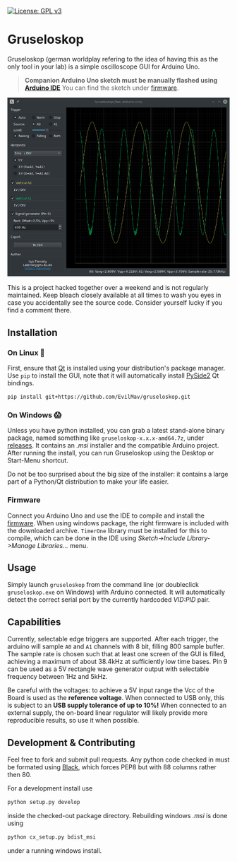 [![License: GPL v3](https://img.shields.io/badge/License-GPLv3-blue.svg)](https://www.gnu.org/licenses/gpl-3.0)

# Gruseloskop

Gruseloskop (german worldplay refering to the idea of having
this as the only tool in your lab) is a simple oscilloscope GUI for Arduino Uno. 

> **Companion Arduino Uno sketch must be manually flashed using [Arduino IDE][arduino]**
> You can find the sketch under [firmware][firmware]. 

![](https://raw.githubusercontent.com/EvilMav/gruseloskop/master/screenshot.gif) 

This is a project hacked together over a weekend and is not regularly maintained. 
Keep bleach closely available at all times to wash you eyes in case you accidentally see
the source code. Consider yourself lucky if you find a comment there.

## Installation

### On Linux :penguin:

First, ensure that [Qt][qt] is installed using your distribution's package manager. 
Use `pip` to install the GUI, note that it will automatically install [PySide2][pyside] 
Qt bindings.

```sh
pip install git+https://github.com/EvilMav/gruseloskop.git
```

### On Windows :scream:

Unless you have python installed, you can grab a latest stand-alone binary package, 
named something like `gruseloskop-x.x.x-amd64.7z`, under
[releases][releases]. It contains an *.msi* installer and the compatible Arduino 
project. After running the install, you can run Gruseloskop using the Desktop or 
Start-Menu shortcut. 

Do not be too surprised about the big size of the installer: it contains a large part
of a Python/Qt distribution to make your life easier.

### Firmware

Connect you Arduino Uno and use the IDE to compile and install the [firmware][firmware].
When using windows package, the right firmware is included with the downloaded archive.
`TimerOne` library must be installed for this to compile, which can be done in the IDE
using *Sketch->Include Library->Manage Libraries...* menu.

## Usage

Simply launch `gruseloskop` from the command line (or doubleclick `gruseloskop.exe` 
on Windows) with Arduino connected. It will automatically detect the correct serial 
port by the currently hardcoded *VID:PID* pair.

## Capabilities

Currently, selectable edge triggers are supported. After each trigger, the arduino will 
sample `A0` and `A1` channels with 8 bit, filling 800 sample buffer. The sample rate is 
chosen such that at least one screen of the GUI is filled, achieving a maximum of about
38.4kHz at sufficiently low time bases. Pin 9 can be used as a 5V rectangle wave 
generator output with selectable frequency between 1Hz and 5kHz. 

Be careful with the voltages: to achieve a 5V input range the Vcc of the Board is used 
as the **reference voltage**. When connected to USB only, this is subject to an 
**USB supply tolerance of up to 10%!** When connected to an external supply, the 
on-board linear regulator will likely provide more reproducible results, so use it when
possible.

## Development & Contributing

Feel free to fork and submit pull requests. Any python code checked in must be 
formated using [Black][black], which forces PEP8 but with 88 columns rather then 80.

For a development install use
```sh
python setup.py develop
```
inside the checked-out package directory. Rebuilding windows *.msi* is done using
```sh
python cx_setup.py bdist_msi
```
under a running windows install.

[arduino]: https://www.arduino.cc/en/software
[firmware]: https://github.com/EvilMav/gruseloskop/tree/master/firmware
[releases]: https://github.com/EvilMav/gruseloskop/releases/
[qt]: https://www.qt.io/
[pyside]: https://wiki.qt.io/Qt_for_Python
[black]: https://black.readthedocs.io/en/stable/
